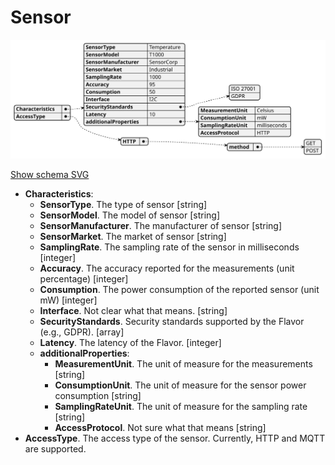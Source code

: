 # Sensor

![Example SVG](../../svg/models/examples/flavor-types/sensor.svg)

[Show schema SVG](../../svg/models/schemas/flavor-types/sensor.svg)

- **Characteristics**:
  - **SensorType**. The type of sensor [string]
  - **SensorModel**. The model of sensor [string]
  - **SensorManufacturer**. The manufacturer of sensor [string]
  - **SensorMarket**. The market of sensor [string]
  - **SamplingRate**. The sampling rate of the sensor in milliseconds [integer]
  - **Accuracy**. The accuracy reported for the measurements (unit percentage) [integer]
  - **Consumption**. The power consumption of the reported sensor (unit mW) [integer]
  - **Interface**. Not clear what that means. [string]
  - **SecurityStandards**. Security standards supported by the Flavor (e.g., GDPR). [array]
  - **Latency**. The latency of the Flavor. [integer]
  - **additionalProperties**:
    - **MeasurementUnit**. The unit of measure for the measurements [string]
    - **ConsumptionUnit**. The unit of measure for the sensor power consumption [string]
    - **SamplingRateUnit**. The unit of measure for the sampling rate [string]
    - **AccessProtocol**. Not sure what that means [string]
- **AccessType**. The access type of the sensor. Currently, HTTP and MQTT are supported.